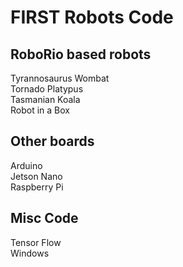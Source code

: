# FIRST Robots Code

## RoboRio based robots
 Tyrannosaurus Wombat</br>
 Tornado Platypus</br>
 Tasmanian Koala</br>
 Robot in a Box</br>

## Other boards
 Arduino</br>
 Jetson Nano</br>
 Raspberry Pi</br>

## Misc Code
 Tensor Flow</br>
 Windows</br>


